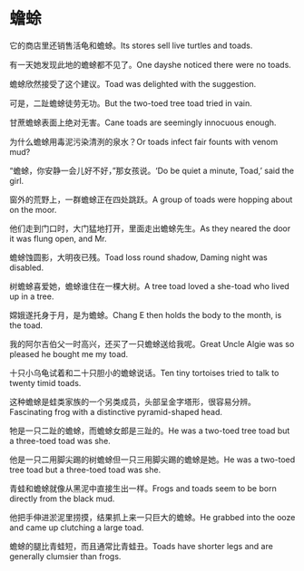 # 蟾蜍

<p><span class="chinese">它的商店里还销售活龟和蟾蜍。</span><span class="english">Its stores sell live turtles and toads.</span></p>

<p><span class="chinese">有一天她发现此地的蟾蜍都不见了。</span><span class="english">One dayshe noticed there were no toads.</span></p>

<p><span class="chinese">蟾蜍欣然接受了这个建议。</span><span class="english">Toad was delighted with the suggestion.</span></p>

<p><span class="chinese">可是，二趾蟾蜍徒劳无功。</span><span class="english">But the two-toed tree toad tried in vain.</span></p>

<p><span class="chinese">甘蔗蟾蜍表面上绝对无害。</span><span class="english">Cane toads are seemingly innocuous enough.</span></p>

<p><span class="chinese">为什么蟾蜍用毒泥污染清洌的泉水？</span><span class="english">Or toads infect fair founts with venom mud?</span></p>

<p><span class="chinese">“蟾蜍，你安静一会儿好不好，”那女孩说。</span><span class="english">‘Do be quiet a minute, Toad,’ said the girl.</span></p>

<p><span class="chinese">窗外的荒野上，一群蟾蜍正在四处跳跃。</span><span class="english">A group of toads were hopping about on the moor.</span></p>

<p><span class="chinese">他们走到门口时，大门猛地打开，里面走出蟾蜍先生。</span><span class="english">As they neared the door it was flung open, and Mr.</span></p>

<p><span class="chinese">蟾蜍蚀圆影，大明夜已残。</span><span class="english">Toad loss round shadow, Daming night was disabled.</span></p>

<p><span class="chinese">树蟾蜍喜爱她，蟾蜍谁住在一棵大树。</span><span class="english">A tree toad loved a she-toad who lived up in a tree.</span></p>

<p><span class="chinese">嫦娥遂托身于月，是为蟾蜍。</span><span class="english">Chang E then holds the body to the month, is the toad.</span></p>

<p><span class="chinese">我的阿尔吉伯父一时高兴，还买了一只蟾蜍送给我呢。</span><span class="english">Great Uncle Algie was so pleased he bought me my toad.</span></p>

<p><span class="chinese">十只小乌龟试着和二十只胆小的蟾蜍说话。</span><span class="english">Ten tiny tortoises tried to talk to twenty timid toads.</span></p>

<p><span class="chinese">这种蟾蜍是蛙类家族的一个另类成员，头部呈金字塔形，很容易分辨。</span><span class="english">Fascinating frog with a distinctive pyramid-shaped head.</span></p>

<p><span class="chinese">牠是一只二趾的蟾蜍，而蟾蜍女郎是三趾的。</span><span class="english">He was a two-toed tree toad but a three-toed toad was she.</span></p>

<p><span class="chinese">他是一只二用脚尖踢的树蟾蜍但一只三用脚尖踢的蟾蜍是她。</span><span class="english">He was a two-toed tree toad but a three-toed toad was she.</span></p>

<p><span class="chinese">青蛙和蟾蜍就像从黑泥中直接生出一样。</span><span class="english">Frogs and toads seem to be born directly from the black mud.</span></p>

<p><span class="chinese">他把手伸进淤泥里捞摸，结果抓上来一只巨大的蟾蜍。</span><span class="english">He grabbed into the ooze and came up clutching a large toad.</span></p>

<p><span class="chinese">蟾蜍的腿比青蛙短，而且通常比青蛙丑。</span><span class="english">Toads have shorter legs and are generally clumsier than frogs.</span></p>

